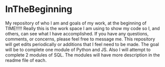 # InTheBeginning
My repository of who I am and goals of my work, at the beginning of TIME!!!!!
Really this is the work space I am using to show my code so I, and others, can see what I have accomplished.
If you have any questions, comments, or concerns, please feel free to message me.
This repository will get edits periodically or additions that I feel need to be made.
The goal will be to complete one module of Python and JS. Also I will attempt to complete 2 modules of SQL.
The modules will have more description in the readme file of each.
